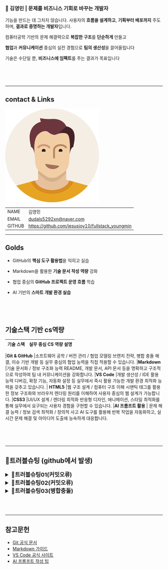 ### 🚀 김영민 | 문제를 비즈니스 기회로 바꾸는 개발자
기능을 만드는 데 그치지 않습니다. 사용자의 **흐름을 설계하고**, **기획부터 배포까지** 주도하며, **결과로 증명하는 개발자**입니다.

컴퓨터공학 기반의 문제 해결력으로 **복잡한 구조**를 **단순하게** 만들고

**협업**과 **커뮤니케이션** 중심의 실전 경험으로 **팀의 생산성**을 끌어올립니다

기술은 수단일 뿐, **비즈니스에 임팩트**를 주는 결과가 목표입니다

<br/>
<br/>
<br/>

---
<!--
1.이미지 (캐리커쳐)
 이름, 이메일, 깃허브주소, 포트폴리오 2*4의 테이블형식으로 -->
## contact & Links


<img src="./track002_web_basic/img/건장한남성.png" alt="프로필" width="300" />


| | |
|-|-|
|NAME|김영민
|EMAIL|dudals5292xn@naver.com|
|GITHUB|https://github.com/jesusjoy10/fullstack_youngmin|

_ _ _
<!-- track001 github -->
## Golds

- GitHub의 **핵심 도구 활용법**을 익히고 실습

- Markdown을 활용한 **기술 문서 작성 역량** 강화

- 협업 중심의 **GitHub 프로젝트 운영 흐름** 학습

- AI 기반의 **스마트 개발 환경 실습**
<br/>
<br/>
<br/> 

<!-- cs와 연결지어서 -->
## 기술스택 기반 cs역량 

| 기술 스택                | 실무 중심 CS 역량 설명                                                                                   |
|--------------------------|--------------------------------------------------------------------------------------------------------|

|**Git & GitHub**   |소프트웨어 공학 / 버전 관리 / 협업 모델링 브랜치 전략, 병합 충돌 해결, 이슈 기반 개발 등 실무 중심의 협업 능력을 직접 적용할 수 있습니다.
|**Markdown**       |기술 문서화 / 정보 구조화 능력 README, 개발 문서, API 문서 등을 명확하고 구조적으로 작성하여 팀 내 커뮤니케이션을 강화합니다.
|**VS Code**        |개발 생산성 / IDE 활용 능력 디버깅, 확장 기능, 자동화 설정 등 실무에서 즉시 활용 가능한 개발 환경 최적화 능력을 갖추고 있습니다.
| **HTML5**         |웹 구조 설계 / 컴퓨터 구조 이해 시맨틱 태그를 활용한 정보 구조화와 브라우저 렌더링 원리를 이해하여 사용자 중심의 웹 설계가 가능합니다.
|**CSS3**           |UI/UX 설계 / 렌더링 최적화 반응형 디자인, 애니메이션, 스타일 최적화를 통해 실무에서 요구되는 사용자 경험을 구현할 수 있습니다.
|**AI 프롬프트 활용** | 문제 해결 능력 / 정보 검색 최적화 / 창의적 사고 AI 도구를 활용해 반복 작업을 자동화하고, 실시간 문제 해결 및 아이디어 도출에 능숙하게 대응합니다.

<br/>
<br/>
<br/> 

___
<!-- java, HTML+CSS+JS/JQUERY-->
<!-- ## 포트폴리오>
<br/>
<br/>
<br/> 

---
<!-- 정리해놓은 day1,day2 -->
## 🔧트러블슈팅 (github에서 발생)

<details>
<summary style= "font-size:18px; font-weight:bold;">🔑트러블슈팅01(커밋오류)</summary>

```bash
$ git commit -m "git 수정 후 다시올리기"
Changes not staged for commit:
  modified:   day001.md
no changes added to commit
```

- **[문제점]** 
수정한 파일이 커밋되지 않음. git add를 해도 반응이 없었음.

- **[해결방안]** 
너무나도 단순한 이유였음 → 파일을 저장하지 않음. 에디터에서 수정 후 저장하지 않은 상태로 커밋을 시도함.

- **[느낀점]** 
기본적인 실수지만, 실무에서도 충분히 발생할 수 있는 상황. 작업 전 저장 습관화가 중요하며, 커밋 전 git status 확인은 필수다.
</details>

<details>
<summary style= "font-size:18px; font-weight:bold;">🔑트러블슈팅02(커밋오류)</summary>

```bash
$ git commit -m "test"
nothing to commit, working tree clean
```

- **[문제점]** 
커밋할 변경사항이 없다는 메시지. 하지만 실제로는 작업한 파일이 존재함.

- **[해결방안]**
 작업한 파일을 워크스페이스에 추가하지 않음. 새 파일을 프로젝트 폴더에 넣지 않아 Git이 인식하지 못함. → 파일을 워크스페이스에 추가 후 정상 커밋.

- **[느낀점]**
 Git은 추적 가능한 경로에 있는 파일만 관리한다는 점을 다시금 인지. 파일 위치와 Git 상태를 항상 함께 확인해야 한다.
</details>


<details>
<summary style= "font-size:18px; font-weight:bold;">🔑트러블슈팅03(병합충돌)</summary>

```bash
$ git pull origin master
Auto-merging day002.md
CONFLICT (content): Merge conflict in day002.md
Automatic merge failed; fix conflicts and then commit the result.
```

- **[문제점]** 
원격 저장소와 로컬 파일 간의 충돌 발생. 자동 병합 실패.

- **[해결방안]**
충돌 파일 비교 후 로컬에서 직접 수정

git add로 변경사항 스테이징

git commit -m "test"로 커밋

git push origin master로 푸시

- **[느낀점]**
 충돌은 협업에서 자주 발생하는 상황. 충돌 메시지를 정확히 읽고, 침착하게 해결하는 능력이 중요하다. Git은 단순한 도구가 아니라 협업의 핵심 시스템이라는 점을 체감함.
</details>
<br/>
<br/>
<br/> 

---
## 참고문헌
- [Git 공식 문서](https://git-scm.com/doc)  
- [Markdown 가이드](https://www.markdownguide.org/basic-syntax/)  
- [VS Code 공식 사이트](https://code.visualstudio.com/)  
- [AI 프롬프트 작성 팁](https://learn.microsoft.com/en-us/azure/ai-services/openai/how-to/prompt-engineering)

